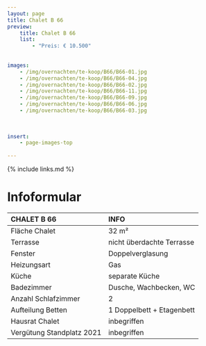 ```yaml
---
layout: page
title: Chalet B 66
preview: 
    title: Chalet B 66
    list:
        - "Preis: € 10.500"
        
        
images:
    - /img/overnachten/te-koop/B66/B66-01.jpg
    - /img/overnachten/te-koop/B66/B66-04.jpg
    - /img/overnachten/te-koop/B66/B66-02.jpg
    - /img/overnachten/te-koop/B66/B66-11.jpg
    - /img/overnachten/te-koop/B66/B66-09.jpg
    - /img/overnachten/te-koop/B66/B66-06.jpg
    - /img/overnachten/te-koop/B66/B66-03.jpg
    
    
    
insert:
    - page-images-top
    
---
```


{% include links.md %}



# Infoformular 

CHALET B 66                 | INFO        | 
:---------------------------|:------------|
Fläche Chalet               |32 m²
Terrasse                    |nicht überdachte Terrasse  
Fenster                     |Doppelverglasung
Heizungsart                 |Gas
Küche                       |separate Küche
Badezimmer                  |Dusche, Wachbecken, WC
Anzahl Schlafzimmer         |2
Aufteilung Betten           |1 Doppelbett + Etagenbett
Hausrat Chalet              |inbegriffen
Vergütung Standplatz 2021   |inbegriffen
